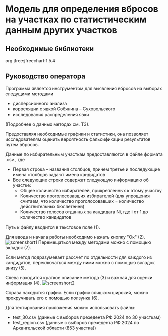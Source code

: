 # Модель для определения вбросов на участках по статистическим данным других участков
## Необходимые библиотеки
org.jfree:jfreechart:1.5.4
## Руководство оператора
Программа является инструментом для выявления вбросов на выборах следущими методами 
* дисперсионного анализа
* корреляции с явкой Собянина – Суховольского
* исследования распределения явки

(Подробнее о данных методах см. ТЗ).

Предоставляя необходимые графики и статистики, она позволяет исследователям оценить вероятность фальсификации результатов
 путем вбросов.

Данные по избирательным участкам предоставляются в файле формата .csv , где
* Первая строка – названия столбцов, причем третье и последующие имена столбцов задают имена кандидатов 
* Все следующие строки содержат следующую информацию об участке:
  * Общее количество избирателей, прикрепленных к этому участку
  * Количество проголосовавших избирателей (для упрощения считаем, что количество проголосовавших = количество действительных бюллетеней)
  * Количество голосов отданных за кандидата Ni, где i от 1 до количество кандидатов

Путь к файлу вводится в текстовое поле (1). 

Для ввода и начала работы необходимо нажать кнопку "Ок" (2).
![screenshort1](https://github.com/AKlychkova/croc_javaschool2024/assets/90353866/333bb3be-7c86-40dc-9321-a4258f03f0b9)
Перемещаться между методами можно с помощью вкладок (7).

Если метод подразумевает рассчет по отдельности для каждого из кандидатов, переключаться между ними можно
с помощью вкладок внизу (5).

Слева находится краткое описание метода (3) и важная для оценки информация (4). 
![screenshort2](https://github.com/AKlychkova/croc_javaschool2024/assets/90353866/776d616e-3455-4728-a115-c578117698d5)

Справа находится график. Если график слишком широкий, можно прокручивать его с помощью ползунка (6).

Для тестирования приложения можно использовать файлы:
* test_30.csv (данные с выборов презедента РФ 2024 по 30 участкам)
* test_region.csv (данные с выборов презедента РФ 2024 по Архангельской области (853 участка))

